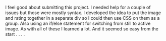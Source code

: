 I feel good about submitting this project.  I needed help for a couple of issues but those were mostly syntax.  I developed the idea to put the image and rating together in a separate div so I could then use CSS on them as a group.  Also using an if/else statement for switching from still to active image.  As with all of these I learned a lot.  And it seemed so easy from the start . . . .
